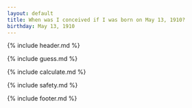 ```yaml
---
layout: default
title: When was I conceived if I was born on May 13, 1910?
birthday: May 13, 1910
---
```


{% include header.md %}

{% include guess.md %}

{% include calculate.md %}

{% include safety.md %}

{% include footer.md %}



